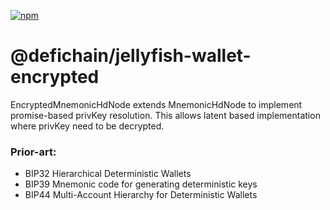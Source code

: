 [![npm](https://img.shields.io/npm/v/@defichain/jellyfish-wallet-encrypted)](https://www.npmjs.com/package/@defichain/jellyfish-wallet-encrypted/v/latest)

# @defichain/jellyfish-wallet-encrypted

EncryptedMnemonicHdNode extends MnemonicHdNode to implement promise-based privKey resolution. This allows latent based
implementation where privKey need to be decrypted.

### Prior-art:

- BIP32 Hierarchical Deterministic Wallets
- BIP39 Mnemonic code for generating deterministic keys
- BIP44 Multi-Account Hierarchy for Deterministic Wallets
